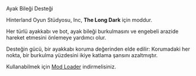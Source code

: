 Ayak Bileği Desteği


Hinterland Oyun Stüdyosu, Inc, **The Long Dark** için moddur.


Her türlü ayakkabı ve bot, ayak bileği burkulmasını ve engebeli arazide hareket etmesini önlemeye yardımcı olur. 

Desteğin gücü, bir ayakkabı koruma değerinden elde edilir:
Korumadaki her nokta, bir burkulma yüzdesini ikiye katlama şansını azaltmıştır.


Kullanabilmek için [Mod Loader](https://github.com/zeobviouslyfakeacc/ModLoaderInstaller) indirmelisiniz.
